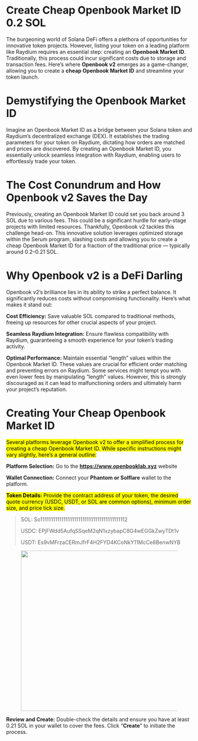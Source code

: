 <h1>Create Cheap Openbook Market ID 0.2 SOL</h1>

<p id="8d58" class="pw-post-body-paragraph uj uk qi ul b um un uo up uq ur us ut uu uv uw ux uy uz va vb vc vd ve vf vg ey bk" data-selectable-paragraph="">The burgeoning world of Solana DeFi offers a plethora of opportunities for innovative token projects. However, listing your token on a leading platform like Raydium requires an essential step: creating an <strong class="ul kv">Openbook Market ID</strong>. Traditionally, this process could incur significant costs due to storage and transaction fees. Here’s where <strong class="ul kv">Openbook v2</strong> emerges as a game-changer, allowing you to create a <strong class="ul kv">cheap Openbook Market ID</strong> and streamline your token launch.</p>

<h1 id="513e" class="vh vi qi bf vj kw vk kx kz la vl lb ld hl vm hm hp lg vn lh lk ll vo lm lp vp bk" data-selectable-paragraph="">Demystifying the Openbook Market ID</h1>
<p id="25e9" class="pw-post-body-paragraph uj uk qi ul b um vq uo up uq vr us ut uu vs uw ux uy vt va vb vc vu ve vf vg ey bk" data-selectable-paragraph="">Imagine an Openbook Market ID as a bridge between your Solana token and Raydium’s decentralized exchange (DEX). It establishes the trading parameters for your token on Raydium, dictating how orders are matched and prices are discovered. By creating an Openbook Market ID, you essentially unlock seamless integration with Raydium, enabling users to effortlessly trade your token.</p>

<h1 id="cd2c" class="vh vi qi bf vj kw vk kx kz la vl lb ld hl vm hm hp lg vn lh lk ll vo lm lp vp bk" data-selectable-paragraph="">The Cost Conundrum and How Openbook v2 Saves the Day</h1>
<p id="4dd6" class="pw-post-body-paragraph uj uk qi ul b um vq uo up uq vr us ut uu vs uw ux uy vt va vb vc vu ve vf vg ey bk" data-selectable-paragraph="">Previously, creating an Openbook Market ID could set you back around 3 SOL due to various fees. This could be a significant hurdle for early-stage projects with limited resources. Thankfully, Openbook v2 tackles this challenge head-on. This innovative solution leverages optimized storage within the Serum program, slashing costs and allowing you to create a cheap Openbook Market ID for a fraction of the traditional price — typically around 0.2–0.21 SOL.</p>

<h1 id="c193" class="vh vi qi bf vj kw vk kx kz la vl lb ld hl vm hm hp lg vn lh lk ll vo lm lp vp bk" data-selectable-paragraph="">Why Openbook v2 is a DeFi Darling</h1>
<p id="89bd" class="pw-post-body-paragraph uj uk qi ul b um vq uo up uq vr us ut uu vs uw ux uy vt va vb vc vu ve vf vg ey bk" data-selectable-paragraph="">Openbook v2’s brilliance lies in its ability to strike a perfect balance. It significantly reduces costs without compromising functionality. Here’s what makes it stand out:</p>
<p id="e076" class="pw-post-body-paragraph uj uk qi ul b um un uo up uq ur us ut uu uv uw ux uy uz va vb vc vd ve vf vg ey bk" data-selectable-paragraph=""><strong class="ul kv">Cost Efficiency:</strong> Save valuable SOL compared to traditional methods, freeing up resources for other crucial aspects of your project.</p>
<p id="bd30" class="pw-post-body-paragraph uj uk qi ul b um un uo up uq ur us ut uu uv uw ux uy uz va vb vc vd ve vf vg ey bk" data-selectable-paragraph=""><strong class="ul kv">Seamless Raydium Integration:</strong> Ensure flawless compatibility with Raydium, guaranteeing a smooth experience for your token’s trading activity.</p>
<p id="8b24" class="pw-post-body-paragraph uj uk qi ul b um un uo up uq ur us ut uu uv uw ux uy uz va vb vc vd ve vf vg ey bk" data-selectable-paragraph=""><strong class="ul kv">Optimal Performance:</strong> Maintain essential “length” values within the Openbook Market ID. These values are crucial for efficient order matching and preventing errors on Raydium. Some services might tempt you with even lower fees by manipulating “length” values. However, this is strongly discouraged as it can lead to malfunctioning orders and ultimately harm your project’s reputation.</p>

<h1 id="c9ec" class="vh vi qi bf vj kw vk kx kz la vl lb ld hl vm hm hp lg vn lh lk ll vo lm lp vp bk" data-selectable-paragraph="">Creating Your Cheap Openbook Market ID</h1>
<p id="cb27" class="pw-post-body-paragraph uj uk qi ul b um vq uo up uq vr us ut uu vs uw ux uy vt va vb vc vu ve vf vg ey bk" data-selectable-paragraph=""><mark class="afv afw ao">Several platforms leverage Openbook v2 to offer a simplified process for creating a cheap Openbook Market ID. While specific instructions might vary slightly, here’s a general outline:</mark></p>
<p id="37ff" class="pw-post-body-paragraph uj uk qi ul b um un uo up uq ur us ut uu uv uw ux uy uz va vb vc vd ve vf vg ey bk" data-selectable-paragraph=""><strong class="ul kv">Platform Selection:</strong> Go to the <a class="af vv" href="https://www.openbooklab.xyz/" target="_blank" rel="noopener ugc nofollow"><strong class="ul kv">https://www.openbooklab.xyz</strong></a> website</p>
<p id="a284" class="pw-post-body-paragraph uj uk qi ul b um un uo up uq ur us ut uu uv uw ux uy uz va vb vc vd ve vf vg ey bk" data-selectable-paragraph=""><strong class="ul kv">Wallet Connection:</strong> Connect your <strong class="ul kv">Phantom or Solflare</strong> wallet to the platform.</p>
<p id="e2af" class="pw-post-body-paragraph uj uk qi ul b um un uo up uq ur us ut uu uv uw ux uy uz va vb vc vd ve vf vg ey bk" data-selectable-paragraph=""><mark class="afv afw ao"><strong class="ul kv">Token Details:</strong></mark><mark class="afv afw ao"> Provide the contract address of your token, the desired quote currency (USDC, USDT, or SOL are common options), minimum order size, and price tick size.</mark></p>

<blockquote class="vw vx vy">
<p id="3320" class="uj uk vz ul b um un uo up uq ur us ut uu uv uw ux uy uz va vb vc vd ve vf vg ey bk" data-selectable-paragraph="">SOL: So11111111111111111111111111111111111111112</p>
<p id="c536" class="uj uk vz ul b um un uo up uq ur us ut uu uv uw ux uy uz va vb vc vd ve vf vg ey bk" data-selectable-paragraph="">USDC: EPjFWdd5AufqSSqeM2qN1xzybapC8G4wEGGkZwyTDt1v</p>
<p id="35db" class="uj uk vz ul b um un uo up uq ur us ut uu uv uw ux uy uz va vb vc vd ve vf vg ey bk" data-selectable-paragraph="">USDT: Es9vMFrzaCERmJfrF4H2FYD4KCoNkY11McCe8BenwNYB</p>
</blockquote>
<figure class="wd we wf wg wh wi wa wb paragraph-image">
<div class="wj wk dq wl bh wm" tabindex="0" role="button">
<div class="wa wb wc"><picture><source srcset="https://miro.medium.com/v2/resize:fit:640/format:webp/1*ZnZXVqAe1tycSP9IYrlxmg.png 640w, https://miro.medium.com/v2/resize:fit:720/format:webp/1*ZnZXVqAe1tycSP9IYrlxmg.png 720w, https://miro.medium.com/v2/resize:fit:750/format:webp/1*ZnZXVqAe1tycSP9IYrlxmg.png 750w, https://miro.medium.com/v2/resize:fit:786/format:webp/1*ZnZXVqAe1tycSP9IYrlxmg.png 786w, https://miro.medium.com/v2/resize:fit:828/format:webp/1*ZnZXVqAe1tycSP9IYrlxmg.png 828w, https://miro.medium.com/v2/resize:fit:1100/format:webp/1*ZnZXVqAe1tycSP9IYrlxmg.png 1100w, https://miro.medium.com/v2/resize:fit:1400/format:webp/1*ZnZXVqAe1tycSP9IYrlxmg.png 1400w" type="image/webp" sizes="(min-resolution: 4dppx) and (max-width: 700px) 50vw, (-webkit-min-device-pixel-ratio: 4) and (max-width: 700px) 50vw, (min-resolution: 3dppx) and (max-width: 700px) 67vw, (-webkit-min-device-pixel-ratio: 3) and (max-width: 700px) 65vw, (min-resolution: 2.5dppx) and (max-width: 700px) 80vw, (-webkit-min-device-pixel-ratio: 2.5) and (max-width: 700px) 80vw, (min-resolution: 2dppx) and (max-width: 700px) 100vw, (-webkit-min-device-pixel-ratio: 2) and (max-width: 700px) 100vw, 700px" /><source srcset="https://miro.medium.com/v2/resize:fit:640/1*ZnZXVqAe1tycSP9IYrlxmg.png 640w, https://miro.medium.com/v2/resize:fit:720/1*ZnZXVqAe1tycSP9IYrlxmg.png 720w, https://miro.medium.com/v2/resize:fit:750/1*ZnZXVqAe1tycSP9IYrlxmg.png 750w, https://miro.medium.com/v2/resize:fit:786/1*ZnZXVqAe1tycSP9IYrlxmg.png 786w, https://miro.medium.com/v2/resize:fit:828/1*ZnZXVqAe1tycSP9IYrlxmg.png 828w, https://miro.medium.com/v2/resize:fit:1100/1*ZnZXVqAe1tycSP9IYrlxmg.png 1100w, https://miro.medium.com/v2/resize:fit:1400/1*ZnZXVqAe1tycSP9IYrlxmg.png 1400w" sizes="(min-resolution: 4dppx) and (max-width: 700px) 50vw, (-webkit-min-device-pixel-ratio: 4) and (max-width: 700px) 50vw, (min-resolution: 3dppx) and (max-width: 700px) 67vw, (-webkit-min-device-pixel-ratio: 3) and (max-width: 700px) 65vw, (min-resolution: 2.5dppx) and (max-width: 700px) 80vw, (-webkit-min-device-pixel-ratio: 2.5) and (max-width: 700px) 80vw, (min-resolution: 2dppx) and (max-width: 700px) 100vw, (-webkit-min-device-pixel-ratio: 2) and (max-width: 700px) 100vw, 700px" data-testid="og" /><img class="bh tu wn c" role="presentation" src="https://miro.medium.com/v2/resize:fit:700/1*ZnZXVqAe1tycSP9IYrlxmg.png" alt="" width="700" height="434" /></picture></div>
</div></figure>
<p id="3a0c" class="pw-post-body-paragraph uj uk qi ul b um un uo up uq ur us ut uu uv uw ux uy uz va vb vc vd ve vf vg ey bk" data-selectable-paragraph=""><strong class="ul kv">Review and Create:</strong> Double-check the details and ensure you have at least 0.21 SOL in your wallet to cover the fees. Click “<strong class="ul kv">Create</strong>” to initiate the process.</p>
<p id="760e" class="pw-post-body-paragraph uj uk qi ul b um un uo up uq ur us ut uu uv uw ux uy uz va vb vc vd ve vf vg ey bk" data-selectable-paragraph="">


